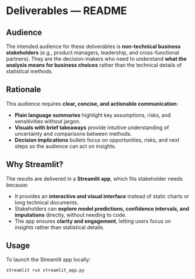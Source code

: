 # Deliverables — README

## Audience
The intended audience for these deliverables is **non-technical business stakeholders** (e.g., product managers, leadership, and cross-functional partners). They are the decision-makers who need to understand **what the analysis means for business choices** rather than the technical details of statistical methods.

## Rationale
This audience requires **clear, concise, and actionable communication**:
- **Plain language summaries** highlight key assumptions, risks, and sensitivities without jargon.  
- **Visuals with brief takeaways** provide intuitive understanding of uncertainty and comparisons between methods.  
- **Decision implications** bullets focus on opportunities, risks, and next steps so the audience can act on insights.  

## Why Streamlit?
The results are delivered in a **Streamlit app**, which fits stakeholder needs because:
- It provides an **interactive and visual interface** instead of static charts or long technical documents.  
- Stakeholders can **explore model predictions, confidence intervals, and imputations** directly, without needing to code.  
- The app ensures **clarity and engagement**, letting users focus on *insights* rather than statistical details.  

## Usage
To launch the Streamlit app locally:
```bash
streamlit run streamlit_app.py
